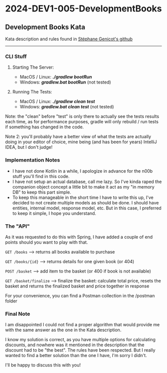 # 2024-DEV1-005-DevelopmentBooks
## Development Books Kata 
Kata description and rules found in [Stéphane Genicot's github](https://stephane-genicot.github.io/DevelopmentBooks.html])

---

### CLI Stuff 
1. Starting The Server:

   * MacOS / Linux: ***./gradlew bootRun***
   * Windows: ***gradlew.bat bootRun*** (not tested)

2. Running The Tests: 
   * MacOS / Linux: ***./gradlew clean test***
   * Windows: ***gradlew.bat clean test*** (not tested)

    
Note: the "clean" before "test" is only there to actually see the tests results each time, as for performance purposes, gradle will only rebuild / run tests if something has changed in the code.
  
Note 2: you'll probably have a better view of what the tests are actually doing in your editor of choice, mine being (and has been for years) IntelliJ IDEA, but I don't judge!

### Implementation Notes
- I have not done Kotlin in a while, I apologize in advance for the n00b stuff you'll find in this code.
- I have not setup an actual database, call me lazy. So I've kinda raped the companion object concept a little bit to make it act as my "in memory DB" to keep this part simple. 
- To keep this manageable in the short time I have to write this up, I've decided to not create multiple models as should be done. I should have entities, internal model, response model, etc. But in this case, I preferred to keep it simple, I hope you understand.

### The "API"
As it was requested to do this with Spring, I have added a couple of end points should you want to play with that.

```GET /books``` --> returns all books available to purchase

```GET /books/{id}``` --> returns details for one given book (or 404)

```POST /basket``` --> add item to the basket (or 400 if book is not available)

```GET /basket/finalize``` --> finalize the basket: calculate total price, resets the basket and returns the finalized basket and price together in response 

For your convenience, you can find a Postman collection in the /postman folder

### Final Note
I am disappointed I could not find a proper algorithm that would provide me with the same answer as the one in the Kata description.

I know my solution is correct, as you have multiple options for calculating discounts, and nowhere was it mentioned in the description that the discount had to be "the best". The rules have been respected. But I really wanted to find a better solution than the one I have, I'm sorry I didn't. 

I'll be happy to discuss this with you!